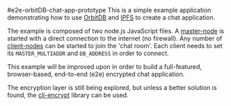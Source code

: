 #e2e-orbitDB-chat-app-prototype
This is a simple example application demonstrating how to
use [OrbitDB](https://github.com/orbitdb/orbit-db) and [IPFS](https://ipfs.io/)
to create a chat application.

The example is composed of two node.js JavaScript files.
A [master-node](./ChatMaster-Node/master-node.js) is started with a direct connection
to the internet (no firewall). Any number
of [client-nodes](./ChatClient-Node/client.js) can be started to join the 'chat room'.
Each client needs to set its `MASTER_MULTIADDR` and `DB_ADDRESS` in order to connect.

This example will be improved upon in order to build a full-featured,
browser-based, end-to-end (e2e) encrypted chat application.

The encryption layer is still being explored, but unless a better solution is
found, the [cli-encrypt](https://github.com/christroutner/cli-encrypt) library
can be used.
